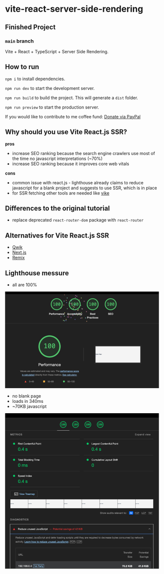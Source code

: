 # vite-react-server-side-rendering

## Finished Project

### `main` branch

Vite + React + TypeScript + Server Side Rendering.

## How to run

`npm i` to install dependencies.

`npm run dev` to start the development server.

`npm run build` to build the project. This will generate a `dist` folder.

`npm run preview` to start the production server.


If you would like to contribute to me coffee fund: [Donate via PayPal](https://www.paypal.com/donate/?business=XNPNP5FWN4B2A&no_recurring=0&item_name=I+provide+free+computer+science+training+to+everyone&currency_code=USD)

## Why should you use Vite React.js SSR?

**pros**
- increase SEO ranking because the search engine crawlers use  most of the time no javascript interpretations (~70%)
- increase SEO ranking because it improves core web vitals

**cons**
- common issue with react.js - lighthouse already claims to reduce javascript for a blank project and suggests to use SSR, which is in place
- for SSR fetching other tools are needed like [vike](https://vike.dev)

## Differences to the original tutorial

- replace deprecated `react-router-dom` package with `react-router`


## Alternatives for Vite React.js SSR

- [Qwik](https://qwik.dev)
- [Next.js](https://nextjs.org)
- [Remix](https://remix.run/)


## Lighthouse messure

- all are 100%
<img src="src/assets/lighthouse_vite_react_ssr.png" />

- no blank page
- loads in 340ms
- ~70KB javascript
<img src="src/assets/metrics_400ms_70KB.png" />
